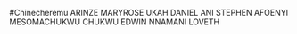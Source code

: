  #Chinecheremu
ARINZE MARYROSE
UKAH DANIEL
ANI STEPHEN
AFOENYI MESOMACHUKWU
CHUKWU EDWIN
NNAMANI LOVETH
